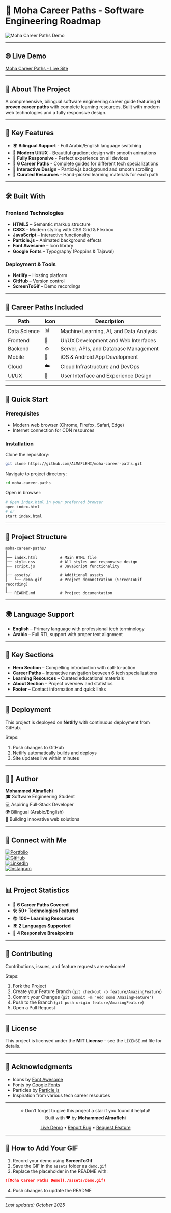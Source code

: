 # 🚀 Moha Career Paths - Software Engineering Roadmap

![Moha Career Paths Demo](./assets/demo.gif)

---

## 🌐 Live Demo
[Moha Career Paths - Live Site](https://moha-roadmap.netlify.app/)

---

## 📖 About The Project
A comprehensive, bilingual software engineering career guide featuring **6 proven career paths** with complete learning resources. Built with modern web technologies and a fully responsive design.

---

## 🎯 Key Features
- 🌍 **Bilingual Support** - Full Arabic/English language switching  
- 🎨 **Modern UI/UX** - Beautiful gradient design with smooth animations  
- 📱 **Fully Responsive** - Perfect experience on all devices  
- 🚀 **6 Career Paths** - Complete guides for different tech specializations  
- 💫 **Interactive Design** - Particle.js background and smooth scrolling  
- 🎯 **Curated Resources** - Hand-picked learning materials for each path  

---

## 🛠️ Built With
### Frontend Technologies
- **HTML5** – Semantic markup structure  
- **CSS3** – Modern styling with CSS Grid & Flexbox  
- **JavaScript** – Interactive functionality  
- **Particle.js** – Animated background effects  
- **Font Awesome** – Icon library  
- **Google Fonts** – Typography (Poppins & Tajawal)  

### Deployment & Tools
- **Netlify** – Hosting platform  
- **GitHub** – Version control  
- **ScreenToGif** – Demo recordings  

---

## 🎨 Career Paths Included
| Path        | Icon | Description                               |
|-------------|------|-------------------------------------------|
| Data Science | 📊 | Machine Learning, AI, and Data Analysis   |
| Frontend    | 🎨 | UI/UX Development and Web Interfaces       |
| Backend     | ⚙️ | Server, APIs, and Database Management      |
| Mobile      | 📱 | iOS & Android App Development              |
| Cloud       | ☁️ | Cloud Infrastructure and DevOps            |
| UI/UX       | 🎯 | User Interface and Experience Design        |

---

## 🚀 Quick Start
### Prerequisites
- Modern web browser (Chrome, Firefox, Safari, Edge)  
- Internet connection for CDN resources  

### Installation
Clone the repository:
```bash
git clone https://github.com/ALMAFLEHI/moha-career-paths.git
```
Navigate to project directory:
```bash
cd moha-career-paths
```
Open in browser:
```bash
# Open index.html in your preferred browser
open index.html
# or
start index.html
```

---

## 📁 Project Structure
```text
moha-career-paths/
│
├── index.html          # Main HTML file
├── style.css           # All styles and responsive design
├── script.js           # JavaScript functionality
│
├── assets/             # Additional assets
│   └── demo.gif        # Project demonstration (ScreenToGif recording)
│
└── README.md           # Project documentation
```

---

## 🌍 Language Support
- **English** – Primary language with professional tech terminology  
- **Arabic** – Full RTL support with proper text alignment  

---

## 🎯 Key Sections
- **Hero Section** – Compelling introduction with call-to-action  
- **Career Paths** – Interactive navigation between 6 tech specializations  
- **Learning Resources** – Curated educational materials  
- **About Section** – Project overview and statistics  
- **Footer** – Contact information and quick links  

---

## 🚀 Deployment
This project is deployed on **Netlify** with continuous deployment from GitHub.

Steps:
1. Push changes to GitHub  
2. Netlify automatically builds and deploys  
3. Site updates live within minutes  

---

## 👨‍💻 Author
**Mohammed Almaflehi**  
🎓 Software Engineering Student  
💻 Aspiring Full-Stack Developer  
🌍 Bilingual (Arabic/English)  
📍 Building innovative web solutions  

---

## 🔗 Connect with Me
[![Portfolio](https://img.shields.io/badge/Portfolio-moha--roadmap.netlify.app-blue)](https://moha-roadmap.netlify.app/)  
[![GitHub](https://img.shields.io/badge/GitHub-ALMAFLEHI-black)](https://github.com/ALMAFLEHI)  
[![LinkedIn](https://img.shields.io/badge/LinkedIn-Mohammed_Almaflehi-blue)](https://www.linkedin.com)  
[![Instagram](https://img.shields.io/badge/Instagram-@almaflehi.dev-pink)](https://instagram.com/almaflehi.dev)  

---

## 📊 Project Statistics
- 🎯 **6 Career Paths Covered**  
- 🛠️ **50+ Technologies Featured**  
- 📚 **100+ Learning Resources**  
- 🌍 **2 Languages Supported**  
- 📱 **4 Responsive Breakpoints**  

---

## 🤝 Contributing
Contributions, issues, and feature requests are welcome!  

Steps:
1. Fork the Project  
2. Create your Feature Branch (`git checkout -b feature/AmazingFeature`)  
3. Commit your Changes (`git commit -m 'Add some AmazingFeature'`)  
4. Push to the Branch (`git push origin feature/AmazingFeature`)  
5. Open a Pull Request  

---

## 📄 License
This project is licensed under the **MIT License** – see the `LICENSE.md` file for details.

---

## 🙏 Acknowledgments
- Icons by [Font Awesome](https://fontawesome.com/)  
- Fonts by [Google Fonts](https://fonts.google.com/)  
- Particles by [Particle.js](https://vincentgarreau.com/particles.js/)  
- Inspiration from various tech career resources  

---

<div align="center">

⭐️ Don’t forget to give this project a star if you found it helpful!  
Built with ❤️ by **Mohammed Almaflehi**  

[Live Demo](https://moha-roadmap.netlify.app/) • [Report Bug](https://github.com/ALMAFLEHI/moha-career-paths/issues) • [Request Feature](https://github.com/ALMAFLEHI/moha-career-paths/issues)

</div>

---

## 📸 How to Add Your GIF
1. Record your demo using **ScreenToGif**  
2. Save the GIF in the `assets` folder as `demo.gif`  
3. Replace the placeholder in the README with:  
```markdown
![Moha Career Paths Demo](./assets/demo.gif)
```
4. Push changes to update the README  

---

_Last updated: October 2025_
